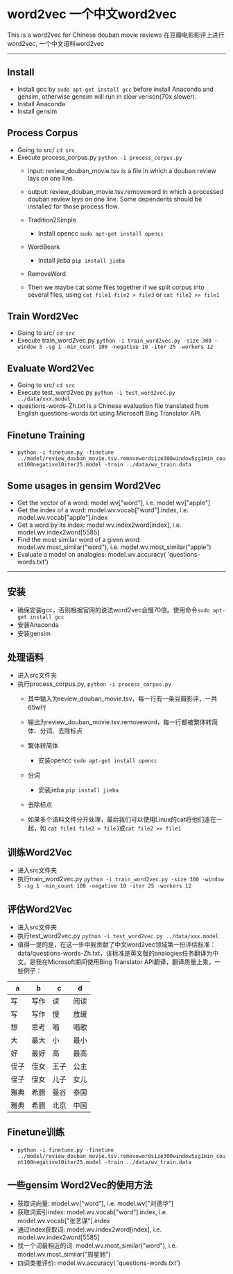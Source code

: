# word2vec 一个中文word2vec
This is a word2vec for Chinese douban movie reviews
在豆瓣电影影评上进行word2vec, 一个中文语料word2vec

***

## Install
 - Install gcc by `sudo apt-get install gcc` before install Anaconda and gensim, otherwise gensim will run in slow verison(70x slower).
 - Install Anaconda
 - Install gensim

## Process Corpus
 - Going to src/ `cd src`
 - Execute process_corpus.py `python -i process_corpus.py`
   - input: review_douban_movie.tsv is a file in which a douban review lays on one line.
   - output: review_douban_movie.tsv.removeword in which a processed douban review lays on one line. Some dependents should be installed for those process flow.

   - Tradition2Simple
     - Install opencc `sudo apt-get install opencc`

   - WordBeark
     - Install jieba `pip install jieba`

   - RemoveWord

   - Then we maybe cat some files together if we split corpus into several files, using `cat file1 file2 > file3` or `cat file2 >> file1`

## Train Word2Vec
 - Going to src/ `cd src`
 - Execute train_word2vec.py `python -i train_word2vec.py -size 300 -window 5 -sg 1 -min_count 100 -negative 10 -iter 25 -workers 12`

## Evaluate Word2Vec
 - Going to src/ `cd src`
 - Execute test_word2vec.py `python -i test_word2vec.py ../data/xxx.model`
 - questions-words-Zh.txt is a Chinese evaluation file translated from English questions-words.txt using Microsoft Bing Translator API.

## Finetune Training
 - `python -i finetune.py -finetune ../model/review_douban_movie.tsv.removewordsize300window5sg1min_count100negative10iter25.model -train ../data/wv_train.data`

## Some usages in gensim Word2Vec
 - Get the vector of a word: model.wv["word"], i.e. model.wv["apple"]
 - Get the index of a word: model.wv.vocab["word"].index, i.e. model.wv.vocab["apple"].index
 - Get a word by its index: model.wv.index2word[index], i.e. model.wv.index2word[5585]
 - Find the most similar word of a given word: model.wv.most_similar("word"), i.e. model.wv.most_similar("apple")
 - Evaluate a model on analogies: model.wv.accuracy( 'questions-words.txt')

***

## 安装
 - 确保安装gcc，否则根据官网的说法word2vec会慢70倍。使用命令`sudo apt-get install gcc`
 - 安装Anaconda
 - 安装gensim

## 处理语料
 - 进入src文件夹
 - 执行process_corpus.py, `python -i process_corpus.py`
   - 其中输入为review_douban_movie.tsv，每一行有一条豆瓣影评，一共65w行
   - 输出为review_douban_movie.tsv.removeword，每一行都被繁体转简体、分词、去除标点
   
   - 繁体转简体
     - 安装opencc `sudo apt-get install opencc`

   - 分词
     - 安装jieba `pip install jieba`

   - 去除标点

   - 如果多个语料文件分开处理，最后我们可以使用Linux的cat将他们连在一起，如 `cat file1 file2 > file3`或`cat file2 >> file1`

## 训练Word2Vec
 - 进入src文件夹
 - 执行train_word2vec.py `python -i train_word2vec.py -size 300 -window 5 -sg 1 -min_count 100 -negative 10 -iter 25 -workers 12`

## 评估Word2Vec
 - 进入src文件夹
 - 执行test_word2vec.py `python -i test_word2vec.py ../data/xxx.model`
 - 值得一提的是，在这一步中我贡献了中文word2vec领域第一份评估标准：data/questions-words-Zh.txt，该标准是英文版的analogies任务翻译为中文。是我在Microsoft期间使用Bing Translator API翻译，翻译质量上乘。一些例子：

|a|b|c|d|
| ------ | ------ | ------ | ------ |
|写|写作|读|阅读|
|写|写作|慢|放缓|
|想|思考|唱|唱歌|
|大|最大|小|最小|
|好|最好|高|最高|
|侄子|侄女|王子|公主|
|侄子|侄女|儿子|女儿|
|雅典|希腊|曼谷|泰国|
|雅典|希腊|北京|中国|

## Finetune训练
 - `python -i finetune.py -finetune ../model/review_douban_movie.tsv.removewordsize300window5sg1min_count100negative10iter25.model -train ../data/wv_train.data`

## 一些gensim Word2Vec的使用方法
 - 获取词向量: model.wv["word"], i.e. model.wv["刘德华"]
 - 获取词索引index: model.wv.vocab["word"].index, i.e. model.wv.vocab["张艺谋"].index
 - 通过index获取词: model.wv.index2word[index], i.e. model.wv.index2word[5585]
 - 找一个词最相近的词: model.wv.most_similar("word"), i.e. model.wv.most_similar("周星驰")
 - 四词类推评价: model.wv.accuracy( 'questions-words.txt')
